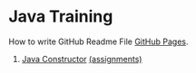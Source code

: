 # Java Training

How to write GitHub Readme File [GitHub Pages](https://docs.github.com/en/get-started/writing-on-github/getting-started-with-writing-and-formatting-on-github/basic-writing-and-formatting-syntax).

1.  [Java Constructor](docs/constructor.md) [(assignments)](docs/constructor-assignments.md)
